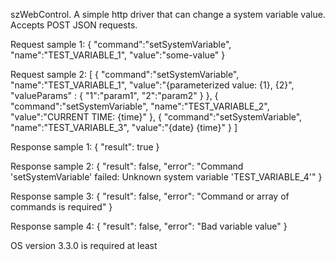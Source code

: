 szWebControl. A simple http driver that can change a system variable value.
Accepts POST JSON requests.

Request sample 1:
{
	"command":"setSystemVariable", 
	"name":"TEST_VARIABLE_1", 
	"value":"some-value"
}

Request sample 2:
[
{
	"command":"setSystemVariable", 
	"name":"TEST_VARIABLE_1", 
	"value":"{parameterized value: {1}, {2}",
	"valueParams" : {
		"1":"param1",
		"2":"param2"
	}
},
{
	"command":"setSystemVariable", 
	"name":"TEST_VARIABLE_2", 
	"value":"CURRENT TIME: {time}"
},
{
	"command":"setSystemVariable", 
	"name":"TEST_VARIABLE_3", 
	"value":"{date} {time}"
}
]

Response sample 1:
{
	"result": true
}

Response sample 2:
{
	"result": false,
	"error": "Command 'setSystemVariable' failed: Unknown system variable 'TEST_VARIABLE_4'"
}

Response sample 3:
{
	"result": false,
	"error": "Command or array of commands is required"
}

Response sample 4:
{
	"result": false,
	"error": "Bad variable value"
}

OS version 3.3.0 is required at least
